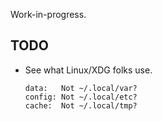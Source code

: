 Work-in-progress.

TODO
----
 -  See what Linux/XDG folks use.

        data:   Not ~/.local/var?
        config: Not ~/.local/etc?
        cache:  Not ~/.local/tmp?
